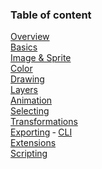 ### Table of content

[Overview](overview.md) <br/>
[Basics](basics.md) <br/>
[Image & Sprite](sprite.md) <br/>
[Color](color.md) <br/>
[Drawing](drawing.md) <br/>
[Layers](layers.md) <br/>
[Animation](animation.md) <br/>
[Selecting](selecting.md) <br/>
[Transformations](transformations.md) <br/>
[Exporting](exporting.md) &dash; [CLI](cli.md) <br/>
[Extensions](extensions.md) <br/>
[Scripting](scripting.md)
